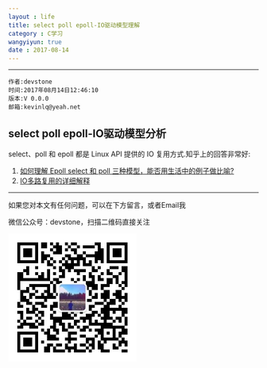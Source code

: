 ```yaml
---
layout : life
title: select poll epoll-IO驱动模型理解
category : C学习
wangyiyun: true
date : 2017-08-14
---
```


******

    作者:devstone
    时间:2017年08月14日12:46:10
    版本:V 0.0.0
    邮箱:kevinlq@yeah.net

<!-- more -->


## select poll epoll-IO驱动模型分析

select、poll 和 epoll 都是 Linux API 提供的 IO 复用方式.知乎上的回答非常好:

 1. [如何理解 Epoll select 和 poll 三种模型，能否用生活中的例子做比喻?][1]
 2. [IO多路复用的详细解释][2]



---

如果您对本文有任何问题，可以在下方留言，或者Email我 

微信公众号：devstone，扫描二维码直接关注

![](/res/img/blog/qrcode_for_devstone.jpg)


  [1]: https://www.zhihu.com/question/21233763
  [2]: https://www.zhihu.com/question/32163005
